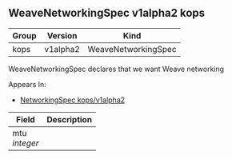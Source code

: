 ## WeaveNetworkingSpec v1alpha2 kops

Group        | Version     | Kind
------------ | ---------- | -----------
kops | v1alpha2 | WeaveNetworkingSpec



WeaveNetworkingSpec declares that we want Weave networking

<aside class="notice">
Appears In:

<ul> 
<li><a href="#networkingspec-v1alpha2-kops">NetworkingSpec kops/v1alpha2</a></li>
</ul></aside>

Field        | Description
------------ | -----------
mtu <br /> *integer*    | 

